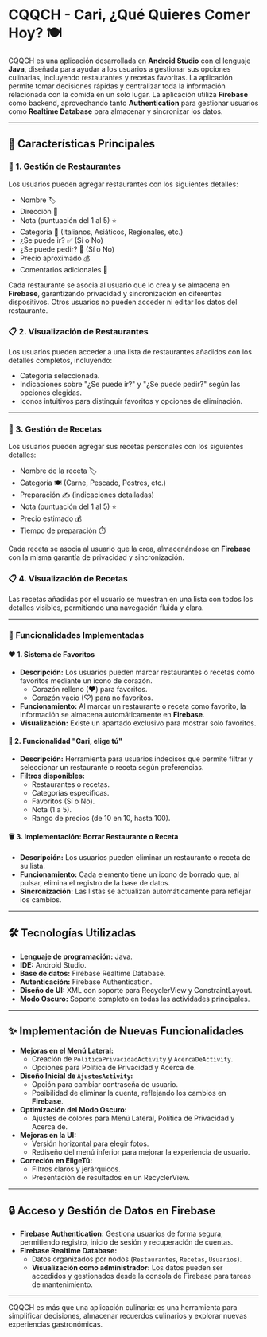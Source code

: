 # CQQCH - Cari, ¿Qué Quieres Comer Hoy? 🍽️

CQQCH es una aplicación desarrollada en **Android Studio** con el lenguaje **Java**, diseñada para ayudar a los usuarios a gestionar sus opciones culinarias, incluyendo restaurantes y recetas favoritas. La aplicación permite tomar decisiones rápidas y centralizar toda la información relacionada con la comida en un solo lugar. La aplicación utiliza **Firebase** como backend, aprovechando tanto **Authentication** para gestionar usuarios como **Realtime Database** para almacenar y sincronizar los datos.

---

## 🚀 **Características Principales**

### 🏢 **1. Gestión de Restaurantes**
Los usuarios pueden agregar restaurantes con los siguientes detalles:

- Nombre 🏷️
- Dirección 📍
- Nota (puntuación del 1 al 5) ⭐
- Categoría 🍴 (Italianos, Asiáticos, Regionales, etc.)
- ¿Se puede ir? ✅ (Sí o No)
- ¿Se puede pedir? 🛵 (Sí o No)
- Precio aproximado 💰
- Comentarios adicionales 📝

Cada restaurante se asocia al usuario que lo crea y se almacena en **Firebase**, garantizando privacidad y sincronización en diferentes dispositivos. Otros usuarios no pueden acceder ni editar los datos del restaurante.

### 📋 **2. Visualización de Restaurantes**
Los usuarios pueden acceder a una lista de restaurantes añadidos con los detalles completos, incluyendo:

- Categoría seleccionada.
- Indicaciones sobre "¿Se puede ir?" y "¿Se puede pedir?" según las opciones elegidas.
- Iconos intuitivos para distinguir favoritos y opciones de eliminación.

---

### 🍳 **3. Gestión de Recetas**
Los usuarios pueden agregar sus recetas personales con los siguientes detalles:

- Nombre de la receta 🏷️
- Categoría 🍽️ (Carne, Pescado, Postres, etc.)
- Preparación ✍️ (indicaciones detalladas)
- Nota (puntuación del 1 al 5) ⭐
- Precio estimado 💰
- Tiempo de preparación ⏱️

Cada receta se asocia al usuario que la crea, almacenándose en **Firebase** con la misma garantía de privacidad y sincronización.

### 📋 **4. Visualización de Recetas**
Las recetas añadidas por el usuario se muestran en una lista con todos los detalles visibles, permitiendo una navegación fluida y clara.

---

### 🌟 **Funcionalidades Implementadas**

#### ❤️ **1. Sistema de Favoritos**
- **Descripción:** Los usuarios pueden marcar restaurantes o recetas como favoritos mediante un icono de corazón.
  - Corazón relleno (♥) para favoritos.
  - Corazón vacío (♡) para no favoritos.
- **Funcionamiento:** Al marcar un restaurante o receta como favorito, la información se almacena automáticamente en **Firebase**.
- **Visualización:** Existe un apartado exclusivo para mostrar solo favoritos.

#### 🎲 **2. Funcionalidad "Cari, elige tú"**
- **Descripción:** Herramienta para usuarios indecisos que permite filtrar y seleccionar un restaurante o receta según preferencias.
- **Filtros disponibles:**
  - Restaurantes o recetas.
  - Categorías específicas.
  - Favoritos (Sí o No).
  - Nota (1 a 5).
  - Rango de precios (de 10 en 10, hasta 100).

#### 🗑️ **3. Implementación: Borrar Restaurante o Receta**
- **Descripción:** Los usuarios pueden eliminar un restaurante o receta de su lista.
- **Funcionamiento:** Cada elemento tiene un icono de borrado que, al pulsar, elimina el registro de la base de datos.
- **Sincronización:** Las listas se actualizan automáticamente para reflejar los cambios.

---

## 🛠️ **Tecnologías Utilizadas**

- **Lenguaje de programación:** Java.
- **IDE:** Android Studio.
- **Base de datos:** Firebase Realtime Database.
- **Autenticación:** Firebase Authentication.
- **Diseño de UI:** XML con soporte para RecyclerView y ConstraintLayout.
- **Modo Oscuro:** Soporte completo en todas las actividades principales.

---

## ✨ **Implementación de Nuevas Funcionalidades**

- **Mejoras en el Menú Lateral:**
  - Creación de `PoliticaPrivacidadActivity` y `AcercaDeActivity`.
  - Opciones para Política de Privacidad y Acerca de.
- **Diseño Inicial de `AjustesActivity`:**
  - Opción para cambiar contraseña de usuario.
  - Posibilidad de eliminar la cuenta, reflejando los cambios en **Firebase**.
- **Optimización del Modo Oscuro:**
  - Ajustes de colores para Menú Lateral, Política de Privacidad y Acerca de.
- **Mejoras en la UI:**
  - Versión horizontal para elegir fotos.
  - Rediseño del menú inferior para mejorar la experiencia de usuario.
- **Correción en EligeTú:**
  - Filtros claros y jerárquicos.
  - Presentación de resultados en un RecyclerView.

---

## 🔒 **Acceso y Gestión de Datos en Firebase**
- **Firebase Authentication:** Gestiona usuarios de forma segura, permitiendo registro, inicio de sesión y recuperación de cuentas.
- **Firebase Realtime Database:**
  - Datos organizados por nodos (`Restaurantes`, `Recetas`, `Usuarios`).
  - **Visualización como administrador:** Los datos pueden ser accedidos y gestionados desde la consola de Firebase para tareas de mantenimiento.

---

CQQCH es más que una aplicación culinaria: es una herramienta para simplificar decisiones, almacenar recuerdos culinarios y explorar nuevas experiencias gastronómicas.
